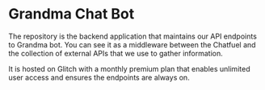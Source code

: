 # Grandma Chat Bot

The repository is the backend application that maintains our API endpoints to Grandma bot.
You can see it as a middleware between the Chatfuel and the collection of external APIs 
that we use to gather information.

It is hosted on Glitch with a monthly premium plan that enables unlimited user access and 
ensures the endpoints are always on. 
